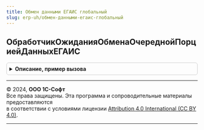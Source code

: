 ```yaml
---
title: Обмен данными ЕГАИС глобальный
slug: erp-uh/обмен-данными-егаис-глобальный
---
```



## ОбработчикОжиданияОбменаОчереднойПорциейДанныхЕГАИС
<details style="margin: 1em 0; padding: 0.5em; border: 1px solid #ccc; border-radius: 6px;">

<summary style="font-weight: bold; cursor: pointer;">Описание, пример вызова</summary>

```bsl

Процедура ОбработчикОжиданияОбменаОчереднойПорциейДанныхЕГАИС() Экспорт
```

Пример вызова
```bsl
ОбменДаннымиЕГАИСГлобальный.ОбработчикОжиданияОбменаОчереднойПорциейДанныхЕГАИС() 
```
</details>

---

© 2024, **ООО 1С-Софт**  
Все права защищены. Эта программа и сопроводительные материалы предоставляются  
в соответствии с условиями лицензии [Attribution 4.0 International (CC BY 4.0)](https://creativecommons.org/licenses/by/4.0/legalcode).

---

